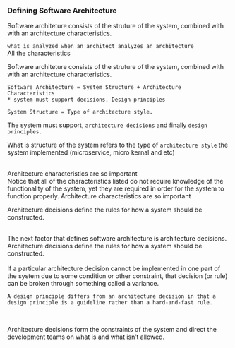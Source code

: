 ### Defining Software Architecture <br>

Software architeture consists of the struture of the system, combined with with an architecture characteristics. 

`what is analyzed when an architect analyzes an architecture` <br>
All the characteristics  <br>

Software architeture consists of the struture of the system, combined with with an architecture characteristics. 
<br>
```
Software Architecture = System Structure + Architecture Characteristics
* system must support decisions, Design principles 

System Structure = Type of architecture style. 
```

The system must support, `architecture decisions` and finally `design principles.`

What is structure of the system refers to the type of `architecture style` the system implemented (microservice, micro kernal and etc)

<br>
Architecture characteristics are so important 
<br>
Notice that all of the characteristics listed do not require knowledge of the functionality of the system, yet they are required in order for the system to function properly. Architecture characteristics are so important 
<br>

Architecture decisions define the rules for how a system should be constructed.

<br>
The next factor that defines software architecture is architecture decisions. Architecture decisions define the rules for how a system should be constructed.
<br>

<br>
If a particular architecture decision cannot be implemented in one part of the system due to some condition or other constraint, that decision (or rule) can be broken through something called a variance.
<br>



`A design principle differs from an architecture decision in that a design principle is a guideline rather than a hard-and-fast rule.`

<br>

Architecture decisions form the constraints of the system and direct the development teams on what is and what isn’t allowed.

<br>


